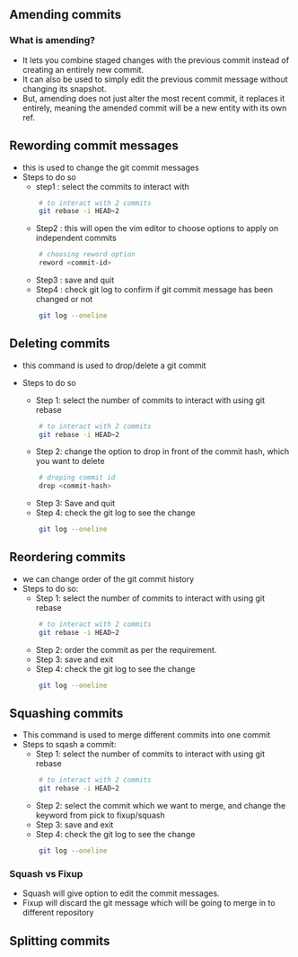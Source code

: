 ## Amending commits

### What is amending?
* It lets you combine staged changes with the previous commit instead of creating an entirely new commit.
* It can also be used to simply edit the previous commit message without changing its snapshot.
* But, amending does not just alter the most recent commit, it replaces it entirely, meaning the amended commit will be a new entity with its own ref. 

## Rewording commit messages  
* this is used to change the git commit messages 
* Steps to do so
    * step1 : select the commits to interact with
    ```bash
        # to interact with 2 commits
        git rebase -i HEAD~2
    ```
    * Step2 : this will open the vim editor to choose options to apply on independent commits
    ```bash
        # choosing reword option
        reword <commit-id>
    ```
    * Step3 : save and quit
    * Step4 : check git log to confirm if git commit message has been changed or not
    ```bash
        git log --oneline
    ```

## Deleting commits
* this command is used to drop/delete a git commit
* Steps to do so
    * Step 1: select the number of commits to interact with using git rebase
    ```bash
        # to interact with 2 commits
        git rebase -i HEAD~2
    ```

    * Step 2: change the option to drop in front of the commit hash, which you want to delete
    ```bash
        # droping commit id
        drop <commit-hash>
    ```

    * Step 3: Save and quit
    * Step 4: check the git log to see the change
    ```bash
        git log --oneline
    ```

## Reordering commits
* we can change order of the git commit history
* Steps to do so:
    * Step 1: select the number of commits to interact with using git rebase
    ```bash
        # to interact with 2 commits
        git rebase -i HEAD~2
    ```
    * Step 2: order the commit as per the requirement.
    * Step 3: save and exit
    * Step 4: check the git log to see the change
    ```bash
        git log --oneline
    ```


## Squashing commits 
* This command is used to merge different commits into one commit
* Steps to sqash a commit:
    * Step 1: select the number of commits to interact with using git rebase
    ```bash
        # to interact with 2 commits
        git rebase -i HEAD~2
    ```
    * Step 2: select the commit which we want to merge, and change the keyword from pick to fixup/squash
    * Step 3: save and exit
    * Step 4: check the git log to see the change
    ```bash
        git log --oneline
    ```
### Squash vs Fixup 
* Squash will give option to edit the commit messages.
* Fixup will discard the git message which will be going to merge in to different repository


## Splitting commits 


 
